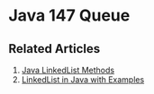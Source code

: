 # Java 147 Queue

## Related Articles
1. [Java LinkedList Methods](https://www.ruoxue.org/java-147-java-linkedlist-methods/)
2. [LinkedList in Java with Examples](https://www.ruoxue.org/java-147-linkedlist-in-java-with-examples/)
